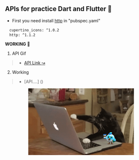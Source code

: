 ## APIs for practice Dart and Flutter 💙 

- First you need install [http](https://pub.dev/packages/http)  in "pubspec.yaml"
```
  cupertino_icons: ^1.0.2
  http: ^1.1.2
```

**WORKING** 👷

1. API Gif
>- [API Link ↝](https://developers.giphy.com/)

2. Working
>- [API....] ()

<p align="center"><img src="IMG/@bastndev.gif" width="350"></p>


